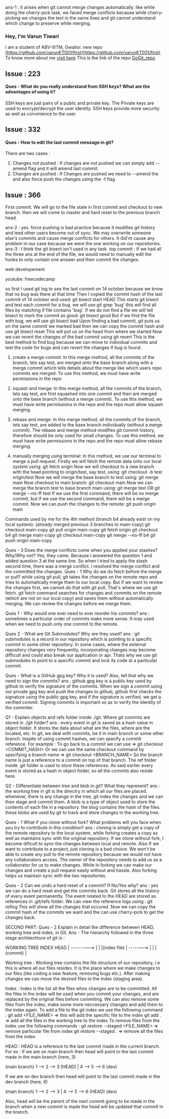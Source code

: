 ans-1 : it arises when git cannot merge changes automatically. like while doing the cherry-pick task, we faced merge conflicts because while cherry-picking we changes the text in the same lines and git cannot understand which change to  preserve while merging. 

### Hey, I'm Varun Tiwari
I am a student of ABV-IIITM, Gwalior.
new repo [https://github.com/varunKT001/first](https://github.com/varunKT001/first)
To know more about me [visit here](https://github.com/varunKT001)
This is the link of the repo [GoGit_repo](https://github.com/varunKT001/GoGit)

## Issue : 223 
#### Ques - What do you really understand from SSH keys? What are the advantages of using it?
SSH keys are just pairs of a public and private key. The Private keys are used to encrypt/decrypt the user identity. SSH keys provide more security as well as convinience to the user.  

## Issue : 332 
#### Ques - How to edit the last commit message in git?
There are two cases : 
1. Changes not pushed : If changes are not pushed we can simply add --amend flag and it will amend last commit. 
2. Changes are pushed : If Changes are pushed we need to --amend the and also force push the changes using the -f flag

## Issue : 366
First commit. We will go to the file state in first commit and checkout to new branch. then we will come to master and hard reset to the previous branch head.

ans-2 : yes. force pushing is bad practice because it modifies git history and lead other users become out of sync. We may overwrite someone else's commits and cause merge conflicts for others. It did'nt cause any problem in our case because we were the one working on our repositories.  
ans-3 : I think the git bisect isn't used in any task. 
top commit : If we had all the three ans at the end of the file, we would need to manually edit the hunks to only contain one answer and then commit the changes.




web developement









youtube: freecodecamp


so first I used git log to see the last commit on 14 october because we know that no bug was there at that time
Then I copied the commit hash of the last commit of 14 october and used: 
git bisect start HEAD <commit hash>
This starts git bisect and test each commit for a bug. we will use
git grep 'bug'
this will find all files by matching if file contains 'bug'.
If we do not find a file we will tell bisect to mark the commit as good: 
git bisect good
But if we find the file with bug, we will use
git bisect bad
Upon finding a bad commit, git puts us on the same commit we marked bad
then we can copy the commit hash and use
git bisect reset
This will put us on the head from where we started
Now we can revert the changes of the bad commit using 
git revert <bad commit hash>
This is the best method to find bug because we can move to individual commits and test the code for bugs and can revert the changes if bug is found. 


1. create a merge commit: 
In this merge method, all the commits of the branch, lets say test, are merged onto the base branch along with a merge commit which tells details about the merge like which users repo commits are merged. 
To use this method, we must have write permissions in the repo

2. squash and merge: 
In this merge method, all the commits of the branch, lets say test, are first squashed into one commit and then are merged onto the base branch (without a merge commit). 
To use this method, we must have write permissions in the repo and the repo must allow squash merging. 

3. rebase and merge:
In this merge method, all the commits of the branch, lets say test, are added to the base branch individually (without a merge commit). The rebase and merge method modifies git commit history, therefore should be only used for small changes. 
To use this method, we must have write permissions in the repo and the repo must allow rebase merging. 

4. manually merging using terminal: 
In this method, we use our terminal to merge a pull request.
Firstly we will fetch the remote data onto our local system using: 
git fetch origin
Now we will checkout to a new branch with the head pointing to origin/test, say test, using:
git checkout -b test origin/test
Now we will merge the base branch to test using:
git merge main
Now checkout to main branch: 
git checkout main
Now we can merge the branch test to base branch main using: 
git merge test
OR
git merge --no-ff test
If we use the first command, there will be no merge commit, but if we use the second command, there will be a merge commit. 
Now we can push the changes to the remote: 
git push origin main

Commands used by me for the 4th method (branch b4 already exist on my local system):
(already merged previous 3 branches to main-copy) 
git checkout main-copy
git pull origin main-copy
git fetch origin
git checkout b4
git merge main-copy
git checkout main-copy
git merge --no-ff b4
git push origin main-copy

Ques - 3 Does the merge conflicts come when you applied your stashes? Why/Why not?
Yes, they came. Because I answered the question 1 and added question 3 at the same line. So when I tried to apply the stash second time, there was a merge conflict. I resolved the merge conflict and the committed the changes. 
Ques - 1 Why do we do fetch before the merge or pull?
while using git pull, git takes the changes on the remote repo and tries to automatically merge them to our local copy. But if we want to review the changes first, we cannot do that with git pull. That's where we use git fetch. git fetch command searches for changes and commits on the remote (which are not on our local copy) and saves them without automatically merging. We can review the changes before we merge them. 

Ques 1 - Why would one ever need to ever reorder his commits?
ans : sometimes a particular order of commits make more sense. It may used when we need to push only one commit to the remote.

Ques 2 - What are Git Submodules? Why are they used?
ans : git submodules is a record in our repository which is pointing to a specific commit in some other repository. In some cases, where the external repository changes very frequently, incorporating changes may become difficult and could also break our application or api. Thats why we use git submodules to point to a specific commit and lock its code at a particular commit. 

Ques - What is a GitHub gpg key? Why it is used? Also, tell that why we need to sign the commits?
ans : github gpg key is a public key used by github to verify the signature of the commits. When we sign a commit using our private gpg key and push the changes to github, github first checks the signature using the public gpg key, and if the signature is verified, we get a verified commit. Signing commits is important so as to verify the identity of the commiter. 

Q1 - Explain objects and refs folder inside ./git. Where git commits are stored in ./git folder?
ans : every event in git is saved as a hash value in object folder. It stores the data about what are the files, where are the located, etc. In git, we deal with commits, be it in main branch or some other branch. Inspite of using commit hashes, we can specify a commit reference. For example : 
To go back to a commit we can use => git checkout <COMMIT_HASH>
Or we can use the same checkout command by specifying a branch name => git checkout <BRANCH_NAME>
So the branch name is just a reference to a commit on top of that branch. The ref folder inside .git folder is used to store these references. 
As said earlier every event is stored as a hash in object folder, so all the commits also reside here. 

Q2 - Differentiate between tree and blob in git? What they represent?
ans : the working tree in git is the directry in which all our files are placed. whenever, there is any change in the tree, git index the changes and we can then stage and commit them. 
A blob is a type of object used to store the contents of each file in a repository. the blog contains the hash of the files. these blobs are used by git to track and store changes in the working tree.

Ques - 1 What if you clone without fork? What problems will you face when you try to contribute in this condition?
ans : cloning is simply get a copy of the remote repository to the local system, while forking creates a copy as well as maintains sync with the original repository. If we clone without fork, I become dificult to sync the changes between local and remote. Also If we want to contribute to a project, just cloning is a bad choice. We won't be able to create any pull to the remote repository because we would not have any collaborators access. The owner of the repository needs to add us as a collaborator for us to make  changes. While in forking we can make our changes and create a pull request easily without and hassle. Also forking helps us maintain sync with the two repositories.  

Ques - 2 Can we undo a hard reset of a commit? If No/Yes why?
ans : yes we can do a hard reset and get the commits back. Git stores all the history of every event permanently. The event related to the HEAD are stored as references in .git/refs folder. We can view the reference logs using : 
git reflog
This will show all the changes that occured. Now we can copy the commit hash of the commits we want and the can use cherry-pick to get the changes back. 

SECOND PART: 
Ques - 2 Explain in detail the difference between HEAD, working tree and index, in Git.
Ans - The hierarchy followed in the three stage architechture of git is : 

WORKING TREE    INDEX      HEAD
    | --------->  |          |
    |(index file) | -------> |
    |             | (commit) |

Working tree : Working tree contains the file structure of our repository, i.e this is where all our files resides. It is the place where we make changes to our files (like coding a new feature, removing bugs etc.). After making changes we can move the desired files to the index (staging area). 

Index : Index is the list all the files whos changes are to be committed. All the files in the index will be used when you commit your changes, and are replaced by the original files before commiting. We can also remove some files from the index, make some more neccessary changes and add them to the index again. To add a file to the git index we use the following command :
git add <FILE_NAME> => this will add the specific file to the index
git add . => add all the files in the working tree to the index
To remove files from the index use the following commands : 
git restore --staged <FILE_NAME> => remove particular file from index
git restore --staged . => remove all the files from the index

HEAD : HEAD is a reference to the last commit made in the current branch. For ex : 
If we are on main branch then head will point to the last commit made in the main branch (here, 3)

(main branch)
1 --> 2 --> 3 (HEAD)
      |
      4 --> 5 --> 6 
      (dev) 

If we are on dev branch then head will point to the last commit made in the dev branch (here, 6)

(main branch)
1 --> 2 --> 3 
      |
      4 --> 5 --> 6 (HEAD)
      (dev)  

Also, head will be the parent of the next commit going to be made in the branch when a new commit is made the head will be updated that commit in the branch. 